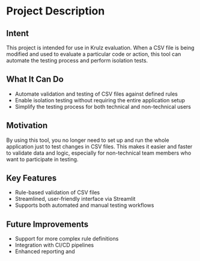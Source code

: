 # Project Description

## Intent

This project is intended for use in Krulz evaluation. When a CSV file is being modified and used to evaluate a particular code or action, this tool can automate the testing process and perform isolation tests. 

## What It Can Do

- Automate validation and testing of CSV files against defined rules
- Enable isolation testing without requiring the entire application setup
- Simplify the testing process for both technical and non-technical users

## Motivation

By using this tool, you no longer need to set up and run the whole application just to test changes in CSV files. This makes it easier and faster to validate data and logic, especially for non-technical team members who want to participate in testing.

## Key Features

- Rule-based validation of CSV files
- Streamlined, user-friendly interface via Streamlit
- Supports both automated and manual testing workflows

## Future Improvements

- Support for more complex rule definitions
- Integration with CI/CD pipelines
- Enhanced reporting and